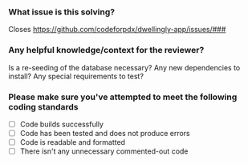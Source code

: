 ### What issue is this solving?
<!-- replace ### with the issue number. This will ensure the issue is automatically closed when the PR is merged. -->
Closes https://github.com/codeforpdx/dwellingly-app/issues/###

### Any helpful knowledge/context for the reviewer?
Is a re-seeding of the database necessary?
Any new dependencies to install?
Any special requirements to test?

### Please make sure you've attempted to meet the following coding standards
- [ ] Code builds successfully
- [ ] Code has been tested and does not produce errors
- [ ] Code is readable and formatted
- [ ] There isn't any unnecessary commented-out code
